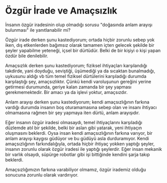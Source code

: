 # Özgür İrade ve Amaçsızlık

İnsanın özgür iradesinin olup olmadığı sorusu "doğasında anlam arayışı
bulunması" ile yanıtlanabilir mi? 

Özgür irade derken şunu kastediyorum; ortada hiçbir zorunlu sebep yok iken, dış
etkenlerden bağımsız olarak tamamen içten gelecek şekilde bir şeyler yapabilme
yeteneği, içsel bir dürtüdür. Belki de bir kişiyi o kişi yapan özdür bile
denilebilir.

Amaçsızlık derken şunu kastediyorum; fiziksel ihtiyaçları karşılandığı
takdirde, yani doyduğu, seviştiği, üşümediği ya da sıcaktan bunalmadığı,
uykusunu aldığı vb tüm temel fiziksel dürtülerini karşıladığı durumda
karşılaştığı şey, amaçsızlıktır. Çünkü kendi varoluşunun gereğini yerine
getirmesi durumunda, geriye kalan zamanda bir şey yapması gerekmemektedir. Bir
amacı ya da işlevi yoktur, amaçsızdır.

Anlam arayışı derken şunu kastediyorum; kendi amaçsızlığının farkına vardığı
durumda insanın boş oturamamasına sebep olan ve insanı ihtiyacı olmamasına
rağmen bir şey yapmaya iten dürtü, anlam arayışıdır.

Eğer insanın özgür iradesi olmasaydı, temel ihtiyaçlarını karşıladığı düzlemde
atıl bir şekilde, belki bir aslan gibi yatarak, yeni ihtiyaçın oluşmasını
beklerdi. Oysa insan kendi amaçsızlığının farkına varıyor, bir anlam arayışı
kaygısı güdüyor ve bu güdüyü asla durduramıyor. Kendi amaçsızlığının
farkındalığıyla, ortada hiçbir ihtiyaç yokken yaptığı şeyler, insanın zorunlu
olarak özgür iradesi ile yaptığı şeylerdir. Eğer insan mekanik bir varlık
olsaydı, süpürge robotlar gibi işi bittiğinde kendini şarja takıp beklerdi.

Amaçsızlığımızın farkına varabiliyor olmamız, özgür irademiz olduğu sonucuna
zorunlu olarak vardırıyor. 

